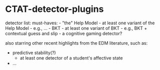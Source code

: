 # CTAT-detector-plugins

detector list:
must-haves:
	- "the" Help Model
		- at least one variant of the Help Model
			- e.g., ...
	- BKT
		- at least one variant of BKT
			- e.g., BKT + contextual guess and slip
	- a cognitive gaming detector?
  
also starring other recent highlights from the EDM literature, such as:
  - predictive stability(?)
	- at least one detector of a student's affective state
  - ...
